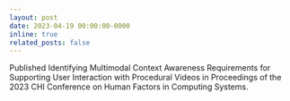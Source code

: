 ```yaml
---
layout: post
date: 2023-04-19 00:00:00-0000
inline: true
related_posts: false
---
```


Published Identifying Multimodal Context Awareness Requirements for Supporting User Interaction with Procedural Videos in Proceedings of the 2023 CHI Conference on Human Factors in Computing Systems.
